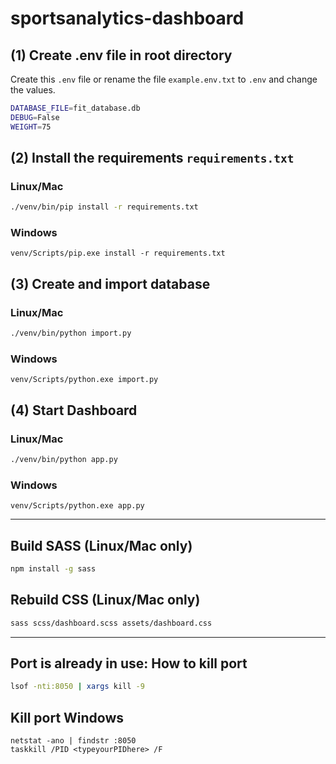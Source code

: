 # sportsanalytics-dashboard

## (1) Create .env file in root directory
Create this `.env` file or rename the file `example.env.txt` to `.env` and change the values.
```bash
DATABASE_FILE=fit_database.db
DEBUG=False
WEIGHT=75
```
## (2) Install the requirements `requirements.txt`
### Linux/Mac
```bash
./venv/bin/pip install -r requirements.txt
```
### Windows
```shell
venv/Scripts/pip.exe install -r requirements.txt
```
## (3) Create and import database
### Linux/Mac
```bash
./venv/bin/python import.py
```
### Windows
```shell
venv/Scripts/python.exe import.py
```

## (4) Start Dashboard
### Linux/Mac
```bash
./venv/bin/python app.py
```
### Windows
```shell
venv/Scripts/python.exe app.py
```

------------------
## Build SASS (Linux/Mac only)
```bash
npm install -g sass
```

## Rebuild CSS (Linux/Mac only)
```bash
sass scss/dashboard.scss assets/dashboard.css
```
------------------
## Port is already in use: How to kill port
```bash
lsof -nti:8050 | xargs kill -9
```
## Kill port Windows
```shell
netstat -ano | findstr :8050
taskkill /PID <typeyourPIDhere> /F
```
